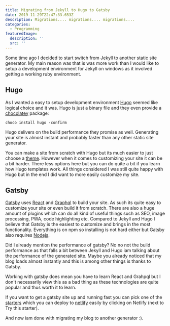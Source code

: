 ```yaml
---
title: Migrating from Jekyll to Hugo to Gatsby
date: 2019-11-29T22:47:33.653Z
description: Migrations.... migrations.... migrations....
categories:
  - Programming
featuredImage:
  description: ''
  src: ''
---
```

Some time ago I decided to start switch from Jekyll to another static site generator. My main reason was that is was more work than I would like to setup a development environment for Jekyll on windows as it involved getting a working ruby environment.

## Hugo

As I wanted a easy to setup development environment [Hugo](https://gohugo.io/) seemed like logical choice and it was. Hugo is just a binary file and they even provide a [chocolatey](https://chocolatey.org/) package:

```posh
choco install hugo -confirm
```

Hugo delivers on the build performance they promise as well. Generating your site is almost instant and probably faster than any other static site generator. 

You can make a site from scratch with Hugo but its much easier to just choose a [theme](https://themes.gohugo.io/). However when it comes to customizing your site it can be a bit harder. There less options here but you can do quite a bit if you learn how Hugo templates work. All things considered I was still quite happy with Hugo but in the end I did want to more easily customize my site.

## Gatsby

[Gatsby](https://www.gatsbyjs.org/) uses [React](https://reactjs.org/) and [Graphql](https://graphql.org/) to build your site. As such its quite easy to customize your site or even build it from scratch. There are also a huge amount of plugins which can do all kind of useful things such as SEO, image processing, PWA, code highlighting etc. Compared to Jekyll and Hugo I believe that Gatsby is the easiest to customize and brings in the most functionality. Everything is on npm so installing is not hard either but Gatsby also requires [Nodejs](https://nodejs.org/en/).

Did I already mention the performance of gatsby? No no not the build performance as that falls a bit between Jekyll and Hugo iam talking about the performance of the generated site. Maybe you already noticed that my blog loads almost instantly and this is among other things is thanks to Gatsby.

Working with gatsby does mean you have to learn React and Grahpql but I don't necessarily view this as a bad thing as these technologies are quite popular and thus worth it to learn.

If you want to get a gatsby site up and running fast you can pick one of the [starters](https://www.gatsbyjs.org/starters/?v=2) which you can deploy to [netlify](https://www.netlify.com/) easily by clicking on Netlify (next to Try this starter).

And now iam done with migrating my blog to another generator :).

